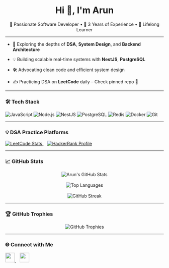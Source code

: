 <h1 align="center">Hi 👋, I'm Arun</h1>

<p align="center">
  🚀 Passionate Software Developer • 💼 3 Years of Experience • 🧠 Lifelong Learner
</p>

---

- 🌱 Exploring the depths of **DSA**, **System Design**, and **Backend Architecture**
- 💡 Building scalable real-time systems with **NestJS**, **PostgreSQL** 
- 🛠️ Advocating clean code and efficient system design

- ✍️ Practicing DSA on **LeetCode** daily – Check pinned repo 📌

---

### 🛠️ Tech Stack
![JavaScript](https://img.shields.io/badge/-JavaScript-black?style=flat-square&logo=javascript)
![Node.js](https://img.shields.io/badge/-Node.js-black?style=flat-square&logo=node.js)
![NestJS](https://img.shields.io/badge/-NestJS-black?style=flat-square&logo=nestjs)
![PostgreSQL](https://img.shields.io/badge/-PostgreSQL-black?style=flat-square&logo=postgresql)
![Redis](https://img.shields.io/badge/-Redis-black?style=flat-square&logo=redis)
![Docker](https://img.shields.io/badge/-Docker-black?style=flat-square&logo=docker)
![Git](https://img.shields.io/badge/-Git-black?style=flat-square&logo=git)

---

### 💡 DSA Practice Platforms

<p align="left">
  <a href="https://leetcode.com/arun-ms/" target="_blank">
    <img src="https://cp-logo.vercel.app/leetcode/arun-ms?logo=true&style=flat" alt="LeetCode Stats" />
  </a>
  &nbsp;&nbsp;
  <a href="https://www.hackerrank.com/arun ms" target="_blank">
    <img src="https://img.shields.io/badge/HackerRank-Profile-2EC866?style=flat&logo=HackerRank&logoColor=white" alt="HackerRank Profile"/>
  </a>
</p>

---

### 📈 GitHub Stats

<p align="center">
  <img src="https://github-readme-stats.vercel.app/api?username=arun-m-s&show_icons=true&theme=radical" alt="Arun's GitHub Stats" />
  <br /><br />
  <img src="https://github-readme-stats.vercel.app/api/top-langs/?username=arun-m-s&layout=compact&theme=radical" alt="Top Languages" />
  <br /><br />
  <img src="https://github-readme-streak-stats.herokuapp.com/?user=arun-m-s&theme=radical" alt="GitHub Streak"/>
</p>

---

### 🏆 GitHub Trophies

<p align="center">
  <img src="https://github-profile-trophy.vercel.app/?username=arun-m-s&theme=onedark&column=7" alt="GitHub Trophies"/>
</p>

---

### 🌐 Connect with Me

<p align="left">
  <a href="https://www.linkedin.com/in/arun-ms-7395a423a/" target="blank">
    <img src="https://raw.githubusercontent.com/rahuldkjain/github-profile-readme-generator/master/src/images/icons/Social/linked-in-alt.svg" width="30" height="30"/>
  </a>
  &nbsp;&nbsp;
  <a href="https://www.hackerrank.com/arun ms" target="blank">
    <img src="https://raw.githubusercontent.com/rahuldkjain/github-profile-readme-generator/master/src/images/icons/Social/hackerrank.svg" width="30" height="30"/>
  </a>
</p>
